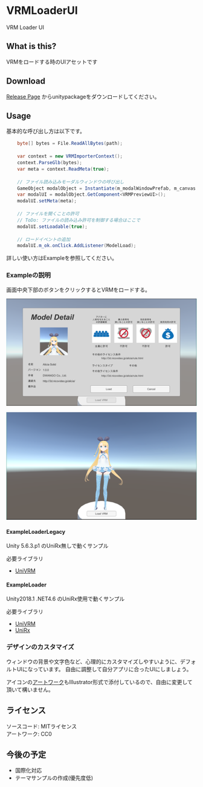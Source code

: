 # VRMLoaderUI
VRM Loader UI

## What is this?

VRMをロードする時のUIアセットです

## Download

[Release Page](https://github.com/m2wasabi/VRMLoaderUI/releases) からunitypackageをダウンロードしてください。

## Usage

基本的な呼び出し方は以下です。

```csharp
    byte[] bytes = File.ReadAllBytes(path);

    var context = new VRMImporterContext();
    context.ParseGlb(bytes);
    var meta = context.ReadMeta(true);

    // ファイル読み込みモーダルウィンドウの呼び出し
    GameObject modalObject = Instantiate(m_modalWindowPrefab, m_canvas.transform) as GameObject;
    var modalUI = modalObject.GetComponent<VRMPreviewUI>();
    modalUI.setMeta(meta);

    // ファイルを開くことの許可
    // ToDo: ファイルの読み込み許可を制御する場合はここで
    modalUI.setLoadable(true);

    // ロードイベントの追加
    modalUI.m_ok.onClick.AddListener(ModelLoad);
```

詳しい使い方はExampleを参照してください。

### Exampleの説明

画面中央下部のボタンをクリックするとVRMをロードする。

![LoadingUI](Images/Doc/LoaderUI_ss01.png)

![LoadingUI](Images/Doc/LoaderUI_ss02.png)

#### ExampleLoaderLegacy

Unity 5.6.3.p1 のUniRx無しで動くサンプル

必要ライブラリ

+ [UniVRM](https://github.com/dwango/UniVRM/releases)

#### ExampleLoader

Unity2018.1 .NET4.6 のUniRx使用で動くサンプル

必要ライブラリ

+ [UniVRM](https://github.com/dwango/UniVRM/releases)
+ [UniRx](https://github.com/neuecc/UniRx/releases)

### デザインのカスタマイズ

ウィンドウの背景や文字色など、心理的にカスタマイズしやすいように、デフォルトUIになっています。
自由に調整して自分アプリに合ったUIにしましょう。

アイコンの[アートワーク](Images/VRM_permissions.ai)もIllustrator形式で添付しているので、自由に変更して頂いて構いません。

## ライセンス

ソースコード: MITライセンス  
アートワーク: CC0  

## 今後の予定

+ 国際化対応
+ テーマサンプルの作成(優先度低)
